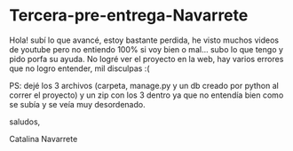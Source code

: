 # Tercera-pre-entrega-Navarrete

Hola! subí lo que avancé, estoy bastante perdida, he visto muchos videos de youtube pero no entiendo 100% si voy bien o mal... subo lo que tengo y pido porfa su ayuda. 
No logré ver el proyecto en la web, hay varios errores que no logro entender, mil disculpas :(

PS: dejé los 3 archivos (carpeta, manage.py y un db creado por python al correr el proyecto) y un zip con los 3 dentro ya que no entendía bien como se subía y se veía muy desordenado.

saludos,

Catalina Navarrete
